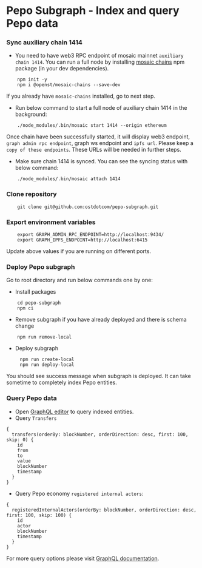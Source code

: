 # Pepo Subgraph - Index and query Pepo data

### Sync auxiliary chain 1414

- You need to have web3 RPC endpoint of mosaic mainnet `auxiliary chain 1414`. You can run a full node by installing [mosaic chains](https://github.com/mosaicdao/mosaic-chains) npm package (in your 
dev dependencies).

```
    npm init -y
    npm i @openst/mosaic-chains --save-dev
```
If you already have `mosaic-chains` installed, go to next step.

- Run below command to start a full node of auxiliary chain 1414 in the background:

```
    ./node_modules/.bin/mosaic start 1414 --origin ethereum 
```
Once chain have been successfully started, it will display web3 endpoint, `graph admin rpc endpoint`, graph ws endpoint and `ipfs url`. Please keep a `copy of these endpoints`. These URLs will be 
needed in further steps.

- Make sure chain 1414 is synced. You can see the syncing status with below command:
```
    ./node_modules/.bin/mosaic attach 1414
```

### Clone repository
```
    git clone git@github.com:ostdotcom/pepo-subgraph.git
```

### Export environment variables

```
    export GRAPH_ADMIN_RPC_ENDPOINT=http://localhost:9434/
    export GRAPH_IPFS_ENDPOINT=http://localhost:6415
```
Update above values if you are running on different ports.

### Deploy Pepo subgraph

Go to root directory and run below commands one by one:
- Install packages
```
    cd pepo-subgraph
    npm ci
```

- Remove subgraph if you have already deployed and there is schema change
```
    npm run remove-local
```

- Deploy subgraph
```
     npm run create-local 
     npm run deploy-local
```

You should see success message when subgraph is deployed. 
It can take sometime to completely index Pepo entities.

### Query Pepo data

- Open [GraphQL editor](http://localhost:11414/subgraphs/name/ostdotcom/pepo-subgraph/graphql) to query indexed entities. 
- Query `Transfers`
```
{
  transfers(orderBy: blockNumber, orderDirection: desc, first: 100, skip: 0) {
    id
    from
    to
    value
    blockNumber
    timestamp
  }
}
```
- Query Pepo economy `registered internal actors`:
```
{
  registeredInternalActors(orderBy: blockNumber, orderDirection: desc, first: 100, skip: 100) {
    id
    actor
    blockNumber
    timestamp
  }
}
```


For more query options please visit [GraphQL documentation](https://graphql.org/learn/queries/).
 
